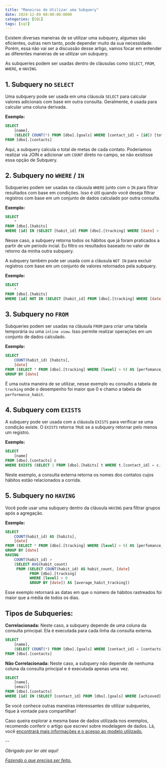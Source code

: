 ```yaml
---
title: "Maneiras de Utilizar uma Subquery"
date: 2024-12-09 00:00:00:0000
categories: [SQL]
tags: [sql]
---
```



Existem diversas maneiras de se utilizar uma subquery, algumas são eficientes, outras nem tanto, pode depender muito da sua necessidade. Porém, essa não vai ser a discussão desse artigo, vamos focar em entender as diferentes maneiras de se utilizar um subquery.

As subqueries podem ser usadas dentro de cláusulas como `SELECT`, `FROM`, `WHERE`, e `HAVING`.

## 1. Subquery no `SELECT`

Uma subquery pode ser usada em uma cláusula `SELECT` para calcular valores adicionais com base em outra consulta. Geralmente, é usada para calcular uma coluna derivada.

**Exemplo:**

```sql
SELECT 
	[name],
	(SELECT COUNT(*) FROM [dbo].[goals] WHERE [contact_id] = [id]) [total_goals]
FROM [dbo].[contacts]
```

Aqui, a subquery calcula o total de metas de cada contato. Poderiamos realizar via JOIN e adicionar um `COUNT` direto no campo, se não existisse essa opção de Subquery.


## 2. Subquery no `WHERE` / `IN`

Subqueries podem ser usadas na cláusula `WHERE` junto com o `IN` para filtrar resultados com base em condições. Isso é útil quando você deseja filtrar registros com base em um conjunto de dados calculado por outra consulta.

**Exemplo:**

```sql
SELECT 
	*
FROM [dbo].[habits]
WHERE [id] IN (SELECT [habit_id] FROM [dbo].[tracking] WHERE [date] > '2024-01-06')
```

Nesse caso, a subquery retorna todos os hábitos que já foram praticados a partir de um período incial. Eu filtro os resultados baseado no valor de retorno da minha outra subquery.

A subquery também pode ser usada com a cláusula `NOT IN` para excluir registros com base em um conjunto de valores retornados pela subquery.

**Exemplo:**

```sql
SELECT 
	*
FROM [dbo].[habits]
WHERE [id] NOT IN (SELECT [habit_id] FROM [dbo].[tracking] WHERE [date] > '2024-01-06')
```

## 3. Subquery no `FROM`

Subqueries podem ser usadas na cláusula `FROM` para criar uma tabela temporária ou uma `inline view`. Isso permite realizar operações em um conjunto de dados calculado.

**Exemplo:**

```sql
SELECT 
	COUNT(habit_id) [habits],
	[date]
FROM (SELECT * FROM [dbo].[tracking] WHERE [level] > 0) AS [perfomance_habit]
GROUP BY [date]
```

É uma outra maneira de se utilizar, nesse exemplo eu consulto a tabela de `tracking` onde o desempenho foi maior que 0 e chamo a tabela de `performance_habit`.

## 4. Subquery com `EXISTS`

A subquery pode ser usada com a cláusula `EXISTS` para verificar se uma condição existe. O `EXISTS` retorna `TRUE` se a subquery retornar pelo menos um registro.

**Exemplo:**

```sql
SELECT 
	[name]
FROM [dbo].[contacts] c
WHERE EXISTS (SELECT 1 FROM [dbo].[habits] t WHERE t.[contact_id] = c.[id] AND t.[name] = 'Running')
```

Neste exemplo, a consulta externa retorna os nomes dos contatos cujos hábitos estão relacionados a corrida.

## 5. Subquery no `HAVING`

Você pode usar uma subquery dentro da cláusula `HAVING` para filtrar grupos após a agregação.

**Exemplo:**

```sql
SELECT 
	COUNT(habit_id) AS [habits],
	[date]
FROM (SELECT * FROM [dbo].[tracking] WHERE [level] > 0) AS [perfomance_habit]
GROUP BY [date]
HAVING 
    COUNT(habit_id) > 
	(SELECT AVG(habit_count) 
	 FROM (SELECT COUNT(habit_id) AS habit_count, [date]
	       FROM [dbo].[tracking]
	       WHERE [level] > 0
	       GROUP BY [date]) AS [average_habit_tracking])
```

Esse exemplo retornará as datas em que o número de hábitos rastreados foi maior que a média de todos os dias.

## Tipos de Subqueries:

**Correlacionada:** Neste caso, a subquery depende de uma coluna da consulta principal. Ela é executada para cada linha da consulta externa.

```sql
SELECT 
    [name],
    (SELECT COUNT(*) FROM [dbo].[goals] WHERE [contact_id] = [contacts].[id]) AS [total_goals]
FROM [dbo].[contacts]
```

**Não Correlacionada:** Neste caso, a subquery não depende de nenhuma coluna da consulta principal e é executada apenas uma vez. 


```sql
SELECT 
    [name],
    [email]
FROM [dbo].[contacts]
WHERE [id] IN (SELECT [contact_id] FROM [dbo].[goals] WHERE [achieved] = 1)
```

Se você conhece outras maneiras interessantes de utilizar subqueries, fique à vontade para compartilhar!

Caso queira explorar a mesma base de dados utilizada nos exemplos, recomendo conferir o artigo que escrevi sobre modelagem de dados. Lá, você [encontrará mais informações e o acesso ao modelo utilizado.](https://lorenzouriel.github.io/posts/data-modelling/)

--

*Obrigado por ler até aqui!*

[*Fazendo o que precisa ser feito.*](https://linktr.ee/lorenzo_uriel)
